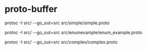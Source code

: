 # proto-buffer


protoc -I src/ --go_out=src src/simple/simple.proto

protoc -I src/ --go_out=src src/enumexample/enum_example.proto

protoc -I src/ --go_out=src src/complex/complex.proto
